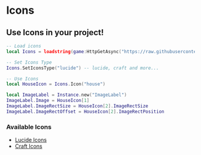 # Icons

## Use Icons in your project!
```lua
-- Load icons
local Icons = loadstring(game:HttpGetAsync("https://raw.githubusercontent.com/Footagesus/Icons/main/Main.lua"))()

-- Set Icons Type
Icons.SetIconsType("lucide") -- lucide, craft and more...

-- Use Icons
local HouseIcon = Icons.Icon("house")

local ImageLabel = Instance.new("ImageLabel")
ImageLabel.Image = HouseIcon[1]
ImageLabel.ImageRectSize = HouseIcon[2].ImageRectSize
ImageLabel.ImageRectOffset = HouseIcon[2].ImageRectPosition
```


### Available Icons
- [Lucide Icons](https://github.com/lucide-icons/lucide)
- [Craft Icons](https://www.figma.com/community/file/1415718327120418204)